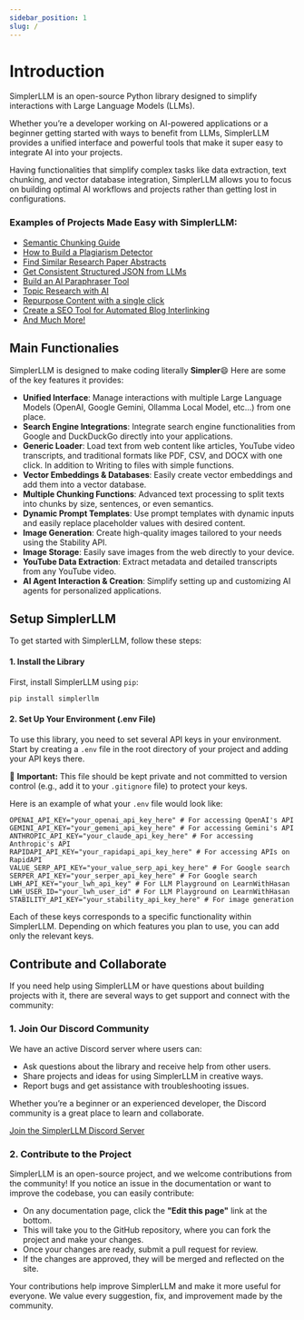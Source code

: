 ```yaml
---
sidebar_position: 1
slug: /
---
```


# Introduction

SimplerLLM is an open-source Python library designed to simplify interactions with Large Language Models (LLMs). 

Whether you’re a developer working on AI-powered applications or a beginner getting started with ways to benefit from LLMs, SimplerLLM provides a unified interface and powerful tools that make it super easy to integrate AI into your projects. 

Having functionalities that simplify complex tasks like data extraction, text chunking, and vector database integration, SimplerLLM allows you to focus on building optimal AI workflows and projects rather than getting lost in configurations.

### Examples of Projects Made Easy with SimplerLLM:

- [Semantic Chunking Guide](https://learnwithhasan.com/what-is-semantic-chunking/)
- [How to Build a Plagiarism Detector](https://learnwithhasan.com/how-to-build-a-semantic-plagiarism-detector/)
- [Find Similar Research Paper Abstracts](https://learnwithhasan.com/find-similar-research-paper-abstracts/)
- [Get Consistent Structured JSON from LLMs](https://learnwithhasan.com/consistent-json-gemini-python/)
- [Build an AI Paraphraser Tool](https://learnwithhasan.com/ai-paraphraser-tool/)
- [Topic Research with AI](https://learnwithhasan.com/topic-research-with-ai/)
- [Repurpose Content with a single click](https://learnwithhasan.com/repurpose-content-ai-python/)
- [Create a SEO Tool for Automated Blog Interlinking](https://learnwithhasan.com/ai-seo-tool-interlinking/)
- [And Much More!](https://learnwithhasan.com/blog/)

## Main Functionalies

SimplerLLM is designed to make coding literally **Simpler**:smile: Here are some of the key features it provides:
- **Unified Interface**: Manage interactions with multiple Large Language Models (OpenAI, Google Gemini, Ollamma Local Model, etc...) from one place.
- **Search Engine Integrations**: Integrate search engine functionalities from Google and DuckDuckGo directly into your applications.
- **Generic Loader**: Load text from web content like articles, YouTube video transcripts, and traditional formats like PDF, CSV, and DOCX with one click. In addition to Writing to files with simple functions.
- **Vector Embeddings & Databases**: Easily create vector embeddings and add them into a vector database.
- **Multiple Chunking Functions**: Advanced text processing to split texts into chunks by size, sentences, or even semantics.
- **Dynamic Prompt Templates**: Use prompt templates with dynamic inputs and easily replace placeholder values with desired content.
- **Image Generation**: Create high-quality images tailored to your needs using the Stability API.
- **Image Storage**: Easily save images from the web directly to your device.
- **YouTube Data Extraction**: Extract metadata and detailed transcripts from any YouTube video.
- **AI Agent Interaction & Creation**: Simplify setting up and customizing AI agents for personalized applications.

## Setup SimplerLLM

To get started with SimplerLLM, follow these steps:

#### **1. Install the Library**

First, install SimplerLLM using `pip`:

```bash
pip install simplerllm
```

#### **2. Set Up Your Environment (.env File)**

To use this library, you need to set several API keys in your environment. Start by creating a `.env` file in the root directory of your project and adding your API keys there.

🔴 **Important:** This file should be kept private and not committed to version control (e.g., add it to your `.gitignore` file) to protect your keys.

Here is an example of what your `.env` file would look like:

```
OPENAI_API_KEY="your_openai_api_key_here" # For accessing OpenAI's API
GEMINI_API_KEY="your_gemeni_api_key_here" # For accessing Gemini's API
ANTHROPIC_API_KEY="your_claude_api_key_here" # For accessing Anthropic's API
RAPIDAPI_API_KEY="your_rapidapi_api_key_here" # For accessing APIs on RapidAPI
VALUE_SERP_API_KEY="your_value_serp_api_key_here" # For Google search
SERPER_API_KEY="your_serper_api_key_here" # For Google search
LWH_API_KEY="your_lwh_api_key" # For LLM Playground on LearnWithHasan
LWH_USER_ID="your_lwh_user_id" # For LLM Playground on LearnWithHasan
STABILITY_API_KEY="your_stability_api_key_here" # For image generation
```

Each of these keys corresponds to a specific functionality within SimplerLLM. Depending on which features you plan to use, you can add only the relevant keys.

## Contribute and Collaborate

If you need help using SimplerLLM or have questions about building projects with it, there are several ways to get support and connect with the community:

### 1. Join Our Discord Community

We have an active Discord server where users can:
- Ask questions about the library and receive help from other users.
- Share projects and ideas for using SimplerLLM in creative ways.
- Report bugs and get assistance with troubleshooting issues.

Whether you’re a beginner or an experienced developer, the Discord community is a great place to learn and collaborate.

[Join the SimplerLLM Discord Server](https://discord.com/invite/HUrtZXyp3j)

### 2. Contribute to the Project

SimplerLLM is an open-source project, and we welcome contributions from the community! If you notice an issue in the documentation or want to improve the codebase, you can easily contribute:

- On any documentation page, click the **"Edit this page"** link at the bottom.
- This will take you to the GitHub repository, where you can fork the project and make your changes.
- Once your changes are ready, submit a pull request for review.
- If the changes are approved, they will be merged and reflected on the site.

Your contributions help improve SimplerLLM and make it more useful for everyone. We value every suggestion, fix, and improvement made by the community.
